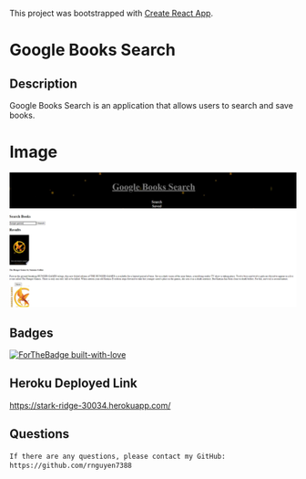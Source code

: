 This project was bootstrapped with [Create React App](https://github.com/facebook/create-react-app).
# Google Books Search
## Description
   Google Books Search is an application that allows users to search and save books.

# Image
![](googlebooksearch/public/googlesearch.PNG)


## Badges
[![ForTheBadge built-with-love](http://ForTheBadge.com/images/badges/built-with-love.svg)](https://GitHub.com/Naereen/)

## Heroku Deployed Link
   https://stark-ridge-30034.herokuapp.com/
## Questions
    If there are any questions, please contact my GitHub: https://github.com/rnguyen7388

